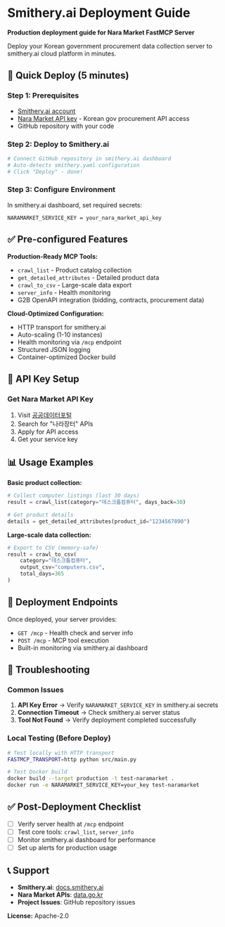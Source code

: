 # Smithery.ai Deployment Guide

**Production deployment guide for Nara Market FastMCP Server**

Deploy your Korean government procurement data collection server to smithery.ai cloud platform in minutes.

## 🚀 Quick Deploy (5 minutes)

### Step 1: Prerequisites  
- [Smithery.ai account](https://smithery.ai) 
- [Nara Market API key](https://www.data.go.kr/) - Korean gov procurement API access
- GitHub repository with your code

### Step 2: Deploy to Smithery.ai
```bash
# Connect GitHub repository in smithery.ai dashboard
# Auto-detects smithery.yaml configuration
# Click "Deploy" - done!
```

### Step 3: Configure Environment
In smithery.ai dashboard, set required secrets:
```
NARAMARKET_SERVICE_KEY = your_nara_market_api_key
```

## ✅ Pre-configured Features

**Production-Ready MCP Tools:**
- `crawl_list` - Product catalog collection
- `get_detailed_attributes` - Detailed product data  
- `crawl_to_csv` - Large-scale data export
- `server_info` - Health monitoring
- G2B OpenAPI integration (bidding, contracts, procurement data)

**Cloud-Optimized Configuration:**
- HTTP transport for smithery.ai
- Auto-scaling (1-10 instances)
- Health monitoring via `/mcp` endpoint  
- Structured JSON logging
- Container-optimized Docker build

## 🔐 API Key Setup

### Get Nara Market API Key
1. Visit [공공데이터포털](https://www.data.go.kr/)
2. Search for "나라장터" APIs
3. Apply for API access
4. Get your service key

## 📊 Usage Examples

**Basic product collection:**
```python
# Collect computer listings (last 30 days)
result = crawl_list(category="데스크톱컴퓨터", days_back=30)

# Get product details  
details = get_detailed_attributes(product_id="1234567890")
```

**Large-scale data collection:**  
```python
# Export to CSV (memory-safe)
result = crawl_to_csv(
    category="데스크톱컴퓨터",
    output_csv="computers.csv", 
    total_days=365
)
```

## 📍 Deployment Endpoints

Once deployed, your server provides:
- `GET /mcp` - Health check and server info
- `POST /mcp` - MCP tool execution  
- Built-in monitoring via smithery.ai dashboard

## 🔧 Troubleshooting

### Common Issues  
1. **API Key Error** → Verify `NARAMARKET_SERVICE_KEY` in smithery.ai secrets
2. **Connection Timeout** → Check smithery.ai server status
3. **Tool Not Found** → Verify deployment completed successfully

### Local Testing (Before Deploy)
```bash
# Test locally with HTTP transport
FASTMCP_TRANSPORT=http python src/main.py

# Test Docker build
docker build --target production -t test-naramarket .
docker run -e NARAMARKET_SERVICE_KEY=your_key test-naramarket
```

## ✅ Post-Deployment Checklist

- [ ] Verify server health at `/mcp` endpoint  
- [ ] Test core tools: `crawl_list`, `server_info`
- [ ] Monitor smithery.ai dashboard for performance
- [ ] Set up alerts for production usage

## 📞 Support

- **Smithery.ai**: [docs.smithery.ai](https://docs.smithery.ai)
- **Nara Market APIs**: [data.go.kr](https://www.data.go.kr/)
- **Project Issues**: GitHub repository issues

**License:** Apache-2.0